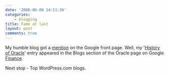 ```yaml
---
date: '2006-06-08 14:11:36'
categories:
    - blogging
title: Fame at last
layout: post
comments: true
---
```

My humble blog got a
[mention](http://www.flickr.com/photos/70276096@N00/162855723/in/photostream/)
on the Google front page. Well, my '[History of
Oracle](http://www.nbrightside.com/blog/2006/06/06/history-of-oracle/)'
entry appeared in the Blogs section of the Oracle page on Google
[Finance](http://finance.google.com/finance).

Next stop - Top WordPress.com blogs.
